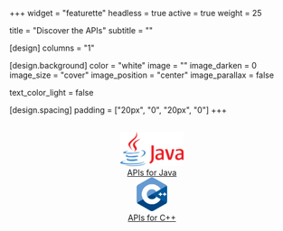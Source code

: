 +++
widget = "featurette" 
headless = true
active = true
weight = 25

title = "Discover the APIs"
subtitle = ""

[design]
  columns = "1"

[design.background]
  color = "white"
  image = "" 
  image_darken = 0 
  image_size = "cover" 
  image_position = "center" 
  image_parallax = false 

  text_color_light = false

[design.spacing]
  padding = ["20px", "0", "20px", "0"]
+++

<br>
<div class="container">
  <div class="row" style="text-align: center">
    <div class="col-sm-3"></div>
    <div class="col-sm-3">
      <a href="/apis-java"><img src ="/media/icon-java.svg" style="height: 60px; margin-left: auto; margin-right: auto"/><br>APIs for Java</a>
    </div>
    <div class="col-sm-3">
      <a href="/apis-cpp"><img src ="/media/icon-cpp.svg" style="height: 60px; margin-left: auto; margin-right: auto"/><br>APIs for C++</a>
    </div>
    <div class="col-sm-3"></div>
  </div>
</div>
